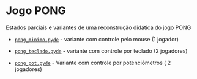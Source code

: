 # Jogo PONG

Estados parciais e variantes de uma reconstrução didática do jogo PONG

* [`pong_minimo.pyde`](pong_minimo/pong_minimo.pyde) - variante com controle pelo mouse (1 jogador)
* [`pong_teclado.pyde`](pong_teclado/pong_teclado.pyde) - variante com controle por teclado (2 jogadores)

* [`pong_pot.pyde`](pong_pot/pong_pot.pyde) - Variante com controle por  potenciômetros ( 2 jogadores)

